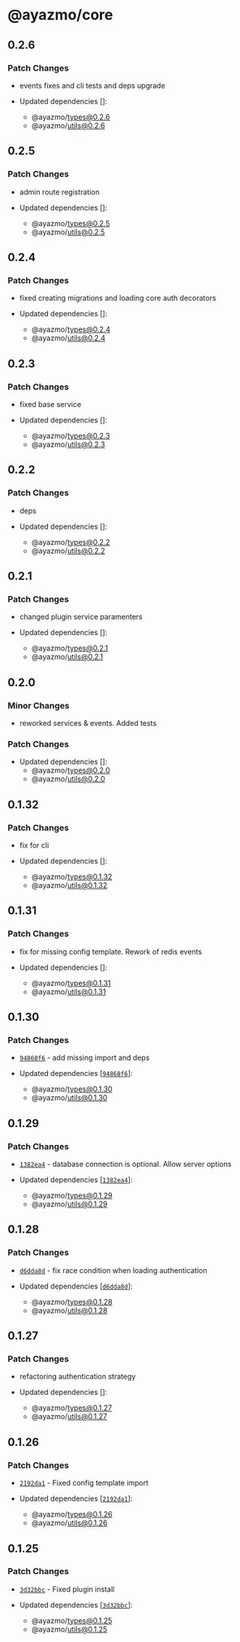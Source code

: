 # @ayazmo/core

## 0.2.6

### Patch Changes

- events fixes and cli tests and deps upgrade

- Updated dependencies []:
  - @ayazmo/types@0.2.6
  - @ayazmo/utils@0.2.6

## 0.2.5

### Patch Changes

- admin route registration

- Updated dependencies []:
  - @ayazmo/types@0.2.5
  - @ayazmo/utils@0.2.5

## 0.2.4

### Patch Changes

- fixed creating migrations and loading core auth decorators

- Updated dependencies []:
  - @ayazmo/types@0.2.4
  - @ayazmo/utils@0.2.4

## 0.2.3

### Patch Changes

- fixed base service

- Updated dependencies []:
  - @ayazmo/types@0.2.3
  - @ayazmo/utils@0.2.3

## 0.2.2

### Patch Changes

- deps

- Updated dependencies []:
  - @ayazmo/types@0.2.2
  - @ayazmo/utils@0.2.2

## 0.2.1

### Patch Changes

- changed plugin service paramenters

- Updated dependencies []:
  - @ayazmo/types@0.2.1
  - @ayazmo/utils@0.2.1

## 0.2.0

### Minor Changes

- reworked services & events. Added tests

### Patch Changes

- Updated dependencies []:
  - @ayazmo/types@0.2.0
  - @ayazmo/utils@0.2.0

## 0.1.32

### Patch Changes

- fix for cli

- Updated dependencies []:
  - @ayazmo/types@0.1.32
  - @ayazmo/utils@0.1.32

## 0.1.31

### Patch Changes

- fix for missing config template. Rework of redis events

- Updated dependencies []:
  - @ayazmo/types@0.1.31
  - @ayazmo/utils@0.1.31

## 0.1.30

### Patch Changes

- [`94868f6`](https://github.com/ayazmojs/ayazmo/commit/94868f633a362df0b8ce8757c4627b69393fbafa) - add missing import and deps

- Updated dependencies [[`94868f6`](https://github.com/ayazmojs/ayazmo/commit/94868f633a362df0b8ce8757c4627b69393fbafa)]:
  - @ayazmo/types@0.1.30
  - @ayazmo/utils@0.1.30

## 0.1.29

### Patch Changes

- [`1382ea4`](https://github.com/ayazmojs/ayazmo/commit/1382ea45373d8ad96706736940d711c7c776ef4a) - database connection is optional. Allow server options

- Updated dependencies [[`1382ea4`](https://github.com/ayazmojs/ayazmo/commit/1382ea45373d8ad96706736940d711c7c776ef4a)]:
  - @ayazmo/types@0.1.29
  - @ayazmo/utils@0.1.29

## 0.1.28

### Patch Changes

- [`d6dda8d`](https://github.com/ayazmojs/ayazmo/commit/d6dda8d673047abc5646448f7414686f247d3078) - fix race condition when loading authentication

- Updated dependencies [[`d6dda8d`](https://github.com/ayazmojs/ayazmo/commit/d6dda8d673047abc5646448f7414686f247d3078)]:
  - @ayazmo/types@0.1.28
  - @ayazmo/utils@0.1.28

## 0.1.27

### Patch Changes

- refactoring authentication strategy

- Updated dependencies []:
  - @ayazmo/types@0.1.27
  - @ayazmo/utils@0.1.27

## 0.1.26

### Patch Changes

- [`2192da1`](https://github.com/ayazmojs/ayazmo/commit/2192da14c409bcc5f66f9d029cb269570163e130) - Fixed config template import

- Updated dependencies [[`2192da1`](https://github.com/ayazmojs/ayazmo/commit/2192da14c409bcc5f66f9d029cb269570163e130)]:
  - @ayazmo/types@0.1.26
  - @ayazmo/utils@0.1.26

## 0.1.25

### Patch Changes

- [`3d32bbc`](https://github.com/ayazmojs/ayazmo/commit/3d32bbc1160c9f98446bf387555776bc4deb2089) - Fixed plugin install

- Updated dependencies [[`3d32bbc`](https://github.com/ayazmojs/ayazmo/commit/3d32bbc1160c9f98446bf387555776bc4deb2089)]:
  - @ayazmo/types@0.1.25
  - @ayazmo/utils@0.1.25
